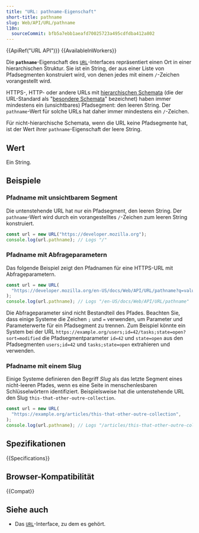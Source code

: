 ```yaml
---
title: "URL: pathname-Eigenschaft"
short-title: pathname
slug: Web/API/URL/pathname
l10n:
  sourceCommit: bfb5a7ebb1aeafd70025723a495cdfdba412a802
---
```


{{ApiRef("URL API")}} {{AvailableInWorkers}}

Die **`pathname`**-Eigenschaft des [`URL`](/de/docs/Web/API/URL)-Interfaces repräsentiert einen Ort in einer hierarchischen Struktur. Sie ist ein String, der aus einer Liste von Pfadsegmenten konstruiert wird, von denen jedes mit einem `/`-Zeichen vorangestellt wird.

HTTPS-, HTTP- oder andere URLs mit [hierarchischen Schemata](https://www.rfc-editor.org/rfc/rfc3986#section-1.2.3) (die der URL-Standard als "[besondere Schemata](https://url.spec.whatwg.org/#special-scheme)" bezeichnet) haben immer mindestens ein (unsichtbares) Pfadsegment: den leeren String. Der `pathname`-Wert für solche URLs hat daher immer mindestens ein `/`-Zeichen.

Für nicht-hierarchische Schemata, wenn die URL keine Pfadsegmente hat, ist der Wert ihrer `pathname`-Eigenschaft der leere String.

## Wert

Ein String.

## Beispiele

### Pfadname mit unsichtbarem Segment

Die untenstehende URL hat nur ein Pfadsegment, den leeren String. Der `pathname`-Wert wird durch ein vorangestelltes `/`-Zeichen zum leeren String konstruiert.

```js
const url = new URL("https://developer.mozilla.org");
console.log(url.pathname); // Logs "/"
```

### Pfadname mit Abfrageparametern

Das folgende Beispiel zeigt den Pfadnamen für eine HTTPS-URL mit Abfrageparametern.

```js
const url = new URL(
  "https://developer.mozilla.org/en-US/docs/Web/API/URL/pathname?q=value",
);
console.log(url.pathname); // Logs "/en-US/docs/Web/API/URL/pathname"
```

Die Abfrageparameter sind nicht Bestandteil des Pfades. Beachten Sie, dass einige Systeme die Zeichen `;` und `=` verwenden, um Parameter und Parameterwerte für ein Pfadsegment zu trennen. Zum Beispiel könnte ein System bei der URL `https://example.org/users;id=42/tasks;state=open?sort=modified` die Pfadsegmentparameter `id=42` und `state=open` aus den Pfadsegmenten `users;id=42` und `tasks;state=open` extrahieren und verwenden.

### Pfadname mit einem Slug

Einige Systeme definieren den Begriff _Slug_ als das letzte Segment eines nicht-leeren Pfades, wenn es eine Seite in menschenlesbaren Schlüsselwörtern identifiziert. Beispielsweise hat die untenstehende URL den Slug `this-that-other-outre-collection`.

```js
const url = new URL(
  "https://example.org/articles/this-that-other-outre-collection",
);
console.log(url.pathname); // Logs "/articles/this-that-other-outre-collection"
```

## Spezifikationen

{{Specifications}}

## Browser-Kompatibilität

{{Compat}}

## Siehe auch

- Das [`URL`](/de/docs/Web/API/URL)-Interface, zu dem es gehört.
